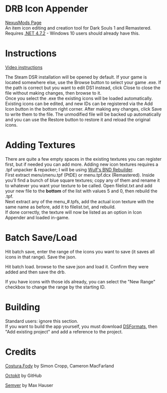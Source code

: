 
# DRB Icon Appender
[NexusMods Page](https://www.nexusmods.com/darksouls/mods/1457)  
An item icon editing and creation tool for Dark Souls 1 and Remastered.  
Requires [.NET 4.7.2](https://www.microsoft.com/net/download/thank-you/net472) - Windows 10 users should already have this.  

# Instructions
[Video instructions](https://youtu.be/-K-tO9adAbY)

The Steam DSR installation will be opened by default. If your game is located somewhere else, use the Browse button to select your game .exe. If the path is correct but you want to edit DS1 instead, click Close to close the file without making changes, then browse to it.  
Once you select the .exe the existing icons will be loaded automatically. Existing icons can be edited, and new IDs can be registered via the Add Icon button in the bottom right corner. After making any changes, click Save to write them to the file. The unmodified file will be backed up automatically and you can use the Restore button to restore it and reload the original icons.

# Adding Textures
There are quite a few empty spaces in the existing textures you can register first, but if needed you can add more. Adding new icon textures requires a .tpf unpacker & repacker; I will be using [Wulf's BND Rebuilder](https://mega.nz/#!f9ZHxATK!cld3fJtM08NYgeylufXvYYTNchfMRAfMzK_jBBSsnaI).  
First extract menu\menu.tpf (PtDE) or menu.tpf.dcx (Remastered). Inside you'll find a bunch of blue square textures; copy any of them and rename it to whatever you want your texture to be called. Open filelist.txt and add your new file to the **bottom** of the list with values 5 and 0, then rebuild the .tpf.  
Next extract any of the menu_#.tpfs, add the actual icon texture with the same name as before, add it to filelist.txt, and rebuild.  
If done correctly, the texture will now be listed as an option in Icon Appender and loaded in-game.  

# Batch Save/Load

Hit batch save, enter the range of the icons you want to save (it saves all icons in that range). Save the json.

Hit batch load. browse to the save json and load it. Confirm they were added and then save the drb.

If you have icons with those ids already, you can select the "New Range" checkbox to change the range by the starting ID.

# Building
Standard users: ignore this section.  
If you want to build the app yourself, you must download [DSFormats](https://github.com/JKAnderson/DSFormats), then "Add existing project" and add a reference to the project.

# Credits
[Costura.Fody](https://github.com/Fody/Costura) by Simon Cropp, Cameron MacFarland

[Octokit](https://github.com/octokit/octokit.net) by GitHub

[Semver](https://github.com/maxhauser/semver) by Max Hauser
